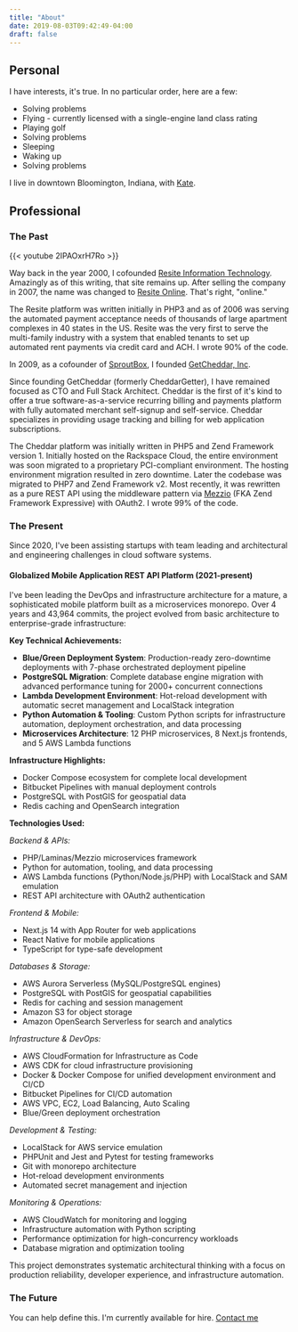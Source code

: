 ```yaml
---
title: "About"
date: 2019-08-03T09:42:49-04:00
draft: false
---
```


## Personal

I have interests, it's true. In no particular order, here are a few:

* Solving problems
* Flying - currently licensed with a single-engine land class rating
* Playing golf
* Solving problems
* Sleeping
* Waking up
* Solving problems

I live in downtown Bloomington, Indiana, with [Kate](https://www.kategalvin.com/).

## Professional

### The Past

{{< youtube 2IPAOxrH7Ro >}}

Way back in the year 2000, I cofounded [Resite Information Technology](http://resiteit.com/). Amazingly as of this writing, that site remains up. After selling the company in 2007, the name was changed to [Resite Online](http://www.resiteonline.com/). That's right, "online."

The Resite platform was written initially in PHP3 and as of 2006 was serving the automated payment acceptance needs of thousands of large apartment complexes in 40 states in the US. Resite was the very first to serve the multi-family industry with a system that enabled tenants to set up automated rent payments via credit card and ACH. I wrote 90% of the code.

In 2009, as a cofounder of [SproutBox](http://sproutbox.com), I founded [GetCheddar, Inc](https://www.getcheddar.com).

Since founding GetCheddar (formerly CheddarGetter), I have remained focused as CTO and Full Stack Architect. Cheddar is the first of it's kind to offer a true software-as-a-service recurring billing and payments platform with fully automated merchant self-signup and self-service. Cheddar specializes in providing usage tracking and billing for web application subscriptions.

The Cheddar platform was initially written in PHP5 and Zend Framework version 1. Initially hosted on the Rackspace Cloud, the entire environment was soon migrated to a proprietary PCI-compliant environment. The hosting environment migration resulted in zero downtime. Later the codebase was migrated to PHP7 and Zend Framework v2. Most recently, it was rewritten as a pure REST API using the middleware pattern via [Mezzio](https://getlaminas.org/) (FKA Zend Framework Expressive) with OAuth2. I wrote 99% of the code.

### The Present

Since 2020, I've been assisting startups with team leading and architectural and engineering challenges in cloud software systems.

#### Globalized Mobile Application REST API Platform (2021-present)

I've been leading the DevOps and infrastructure architecture for a mature, a sophisticated mobile platform built as a microservices monorepo. Over 4 years and 43,964 commits, the project evolved from basic architecture to enterprise-grade infrastructure:

**Key Technical Achievements:**
- **Blue/Green Deployment System**: Production-ready zero-downtime deployments with 7-phase orchestrated deployment pipeline
- **PostgreSQL Migration**: Complete database engine migration with advanced performance tuning for 2000+ concurrent connections
- **Lambda Development Environment**: Hot-reload development with automatic secret management and LocalStack integration
- **Python Automation & Tooling**: Custom Python scripts for infrastructure automation, deployment orchestration, and data processing
- **Microservices Architecture**: 12 PHP microservices, 8 Next.js frontends, and 5 AWS Lambda functions

**Infrastructure Highlights:**
- Docker Compose ecosystem for complete local development
- Bitbucket Pipelines with manual deployment controls
- PostgreSQL with PostGIS for geospatial data
- Redis caching and OpenSearch integration

**Technologies Used:**

*Backend & APIs:*
- PHP/Laminas/Mezzio microservices framework
- Python for automation, tooling, and data processing
- AWS Lambda functions (Python/Node.js/PHP) with LocalStack and SAM emulation
- REST API architecture with OAuth2 authentication

*Frontend & Mobile:*
- Next.js 14 with App Router for web applications
- React Native for mobile applications
- TypeScript for type-safe development

*Databases & Storage:*
- AWS Aurora Serverless (MySQL/PostgreSQL engines)
- PostgreSQL with PostGIS for geospatial capabilities
- Redis for caching and session management
- Amazon S3 for object storage
- Amazon OpenSearch Serverless for search and analytics

*Infrastructure & DevOps:*
- AWS CloudFormation for Infrastructure as Code
- AWS CDK for cloud infrastructure provisioning
- Docker & Docker Compose for unified development environment and CI/CD
- Bitbucket Pipelines for CI/CD automation
- AWS VPC, EC2, Load Balancing, Auto Scaling
- Blue/Green deployment orchestration

*Development & Testing:*
- LocalStack for AWS service emulation
- PHPUnit and Jest and Pytest for testing frameworks
- Git with monorepo architecture
- Hot-reload development environments
- Automated secret management and injection

*Monitoring & Operations:*
- AWS CloudWatch for monitoring and logging
- Infrastructure automation with Python scripting
- Performance optimization for high-concurrency workloads
- Database migration and optimization tooling

This project demonstrates systematic architectural thinking with a focus on production reliability, developer experience, and infrastructure automation. 

### The Future

You can help define this. I'm currently available for hire. [Contact me](/contact)

